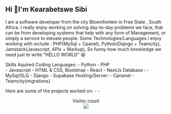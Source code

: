 ## Hi 👋I'm Kearabetswe Sibi 

I am a software developer from the city Bloemfontein in Free State , South Africa. I really enjoy working on solving day-to-day problems we face, that can be from developing systems that help with any form of Management, or simply a service to elevate people. Some Technologies/Languages i enjoy working with include : PHP(MySql + Cpanel), Python(Dajngo + Teamcity), Jamstack(Javascript, APIs + Markup), So funny how much knowledge we need just to write "HELLO WORLD" 😆

Skills Aquired
  Coding Languages:
    - Python 
    - PHP  
    - Javascript
    - HTML & CSS, Bootstrap
    - React
    - NextJs
  Database :
    - MySql/SLQ
    - Django
    - Supabase
  Hosting/Server:
    - Cpnanel
    - Teamcity(migrations) 

  Here are some of the projects worked on:
    -
    - 
 
  
    
<p align="center"> 
  Visitor count<br>
  <img src="https://profile-counter.glitch.me/KT-Sibi/count.svg" />
</p>




